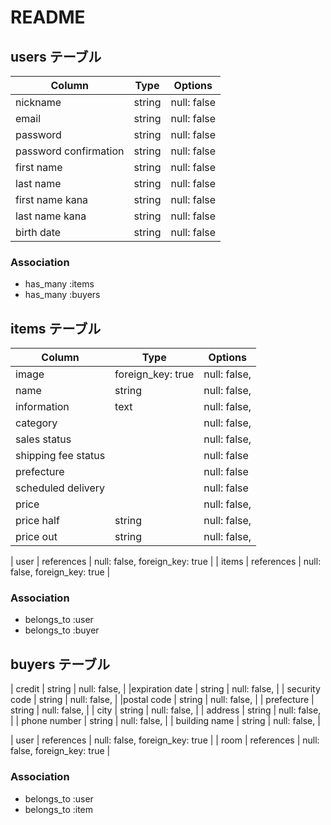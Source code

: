 # README 
  
## users テーブル 

| Column   | Type   | Options                 | 
| -------- | ------ | -----------             | 
| nickname | string | null: false             | 
| email    | string | null: false             | 
| password | string | null: false             | 
| password confirmation | string | null: false| 
|first name| string | null: false             | 
|last name | string | null: false             | 
| first name kana       | string | null: false| 
|  last name kana       | string | null: false| 
|birth date| string |              null: false| 

### Association 

- has_many :items 
- has_many :buyers 

  
## items テーブル 

| Column     | Type       | Options             | 
| ------     | ---------- | ------------        | 
| image      | foreign_key: true | null: false, | 
| name       | string     | null: false,        | 
|information | text       | null: false,        | 
|  category  |            | null: false,        |      
|sales status|            | null: false,        | 
| shipping fee status |   | null: false         | 
| prefecture |            | null: false         | 
| scheduled delivery  |   | null: false         | 
| price      |            | null: false,        | 
| price half | string     | null: false,        | 
| price out  | string     | null: false,        | 

| user   | references | null: false, foreign_key: true | 
| items  | references | null: false, foreign_key: true | 

### Association 

- belongs_to :user 
- belongs_to :buyer 

  
##  buyers テーブル 

| credit         | string     | null: false,        | 
|expiration date | string     | null: false,        | 
| security code  | string     | null: false,        | 
|postal code     | string     | null: false,        | 
| prefecture     | string     | null: false,        | 
| city           | string     | null: false,        | 
| address        | string     | null: false,        | 
| phone number   | string     | null: false,        | 
| building name  | string     | null: false,        | 

| user   | references | null: false, foreign_key: true | 
| room   | references | null: false, foreign_key: true | 

### Association 

- belongs_to :user 
- belongs_to :item 


<!-- 
| token       | string     | null: false,        |
| postal code | string     | null: false,        |
| Prefecture  | string     | null: false,        |
| City        | string     | null: false,        |
| Addresses   | string     | null: false,        |
| token       | string     | null: false,        |
|building name| string     | null: false,        |
|phone number | string     | null: false,        | -->